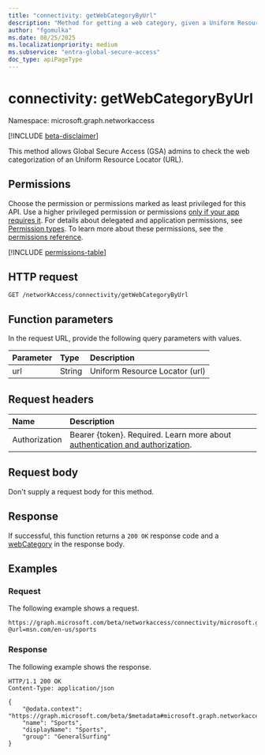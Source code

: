 ```yaml
---
title: "connectivity: getWebCategoryByUrl"
description: "Method for getting a web category, given a Uniform Resource Locator (URL)"
author: "fgomulka"
ms.date: 08/25/2025
ms.localizationpriority: medium
ms.subservice: "entra-global-secure-access"
doc_type: apiPageType
---
```


# connectivity: getWebCategoryByUrl

Namespace: microsoft.graph.networkaccess

[!INCLUDE [beta-disclaimer](../../includes/beta-disclaimer.md)]

This method allows Global Secure Access (GSA) admins to check the web categorization of an Uniform Resource Locator (URL).

## Permissions

Choose the permission or permissions marked as least privileged for this API. Use a higher privileged permission or permissions [only if your app requires it](/graph/permissions-overview#best-practices-for-using-microsoft-graph-permissions). For details about delegated and application permissions, see [Permission types](/graph/permissions-overview#permission-types). To learn more about these permissions, see the [permissions reference](/graph/permissions-reference).

<!-- {
  "blockType": "permissions",
  "name": "networkaccess-connectivity-getwebcategorybyurl-permissions"
}
-->
[!INCLUDE [permissions-table](../includes/permissions/networkaccess-connectivity-getwebcategorybyurl-permissions.md)]

## HTTP request

<!-- {
  "blockType": "ignored"
}
-->
``` http
GET /networkAccess/connectivity/getWebCategoryByUrl
```

## Function parameters
In the request URL, provide the following query parameters with values.

|Parameter|Type|Description|
|:---|:---|:---|
|url|String|Uniform Resource Locator (url)|


## Request headers

|Name|Description|
|:---|:---|
|Authorization|Bearer {token}. Required. Learn more about [authentication and authorization](/graph/auth/auth-concepts).|

## Request body

Don't supply a request body for this method.

## Response

If successful, this function returns a `200 OK` response code and a [webCategory](../resources/networkaccess-webcategory.md) in the response body.

## Examples

### Request

The following example shows a request.
<!-- {
  "blockType": "request",
  "name": "connectivitythis.getwebcategorybyurl"
}
-->
``` http
https://graph.microsoft.com/beta/networkaccess/connectivity/microsoft.graph.networkaccess.getWebCategoryByUrl(url='@url')?@url=msn.com/en-us/sports
```


### Response

The following example shows the response.
>
<!-- {
  "blockType": "response",
  "truncated": true,
  "@odata.type": "microsoft.graph.networkaccess.webCategory"
}
-->
``` http
HTTP/1.1 200 OK
Content-Type: application/json

{
    "@odata.context": "https://graph.microsoft.com/beta/$metadata#microsoft.graph.networkaccess.webCategory",
    "name": "Sports",
    "displayName": "Sports",
    "group": "GeneralSurfing"
}
```

